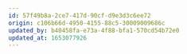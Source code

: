 ```yaml
---
id: 57f49b8a-2ce7-417d-90cf-d9e3d3c6ee72
origin: c106b66d-4950-4155-88c5-30009009686c
updated_by: b40458fa-e73a-4f88-bfa1-570cd54b72e0
updated_at: 1653077926
---
```

